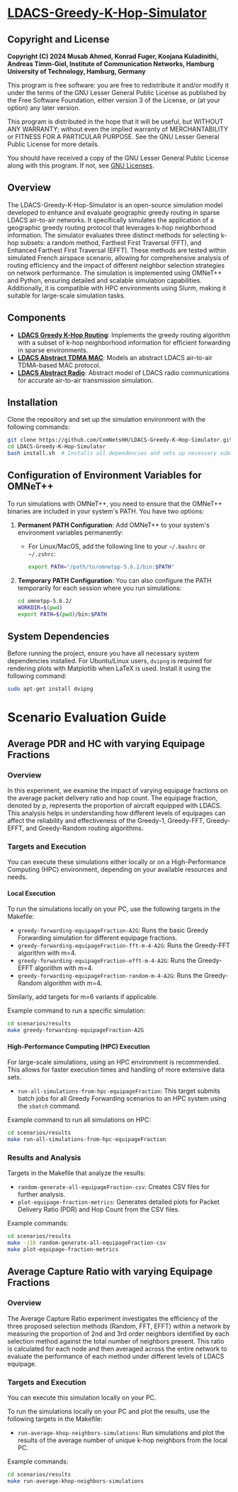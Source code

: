 # [LDACS-Greedy-K-Hop-Simulator](https://github.com/ComNetsHH/LDACS-Greedy-K-Hop-Simulator)

## Copyright and License

**Copyright (C) 2024 Musab Ahmed, Konrad Fuger, Koojana Kuladinithi, Andreas Timm-Giel, Institute of Communication Networks, Hamburg University of Technology, Hamburg, Germany**

This program is free software: you are free to redistribute it and/or modify it under the terms of the GNU Lesser General Public License as published by the Free Software Foundation, either version 3 of the License, or (at your option) any later version.

This program is distributed in the hope that it will be useful, but WITHOUT ANY WARRANTY; without even the implied warranty of MERCHANTABILITY or FITNESS FOR A PARTICULAR PURPOSE. See the GNU Lesser General Public License for more details.

You should have received a copy of the GNU Lesser General Public License along with this program. If not, see [GNU Licenses](https://www.gnu.org/licenses/).

## Overview
The LDACS-Greedy-K-Hop-Simulator is an open-source simulation model developed to enhance and evaluate geographic greedy routing in sparse LDACS air-to-air networks. It specifically simulates the application of a geographic greedy routing protocol that leverages k-hop neighborhood information. The simulator evaluates three distinct methods for selecting k-hop subsets: a random method, Farthest First Traversal (FFT), and Enhanced Farthest First Traversal (EFFT). These methods are tested within simulated French airspace scenario, allowing for comprehensive analysis of routing efficiency and the impact of different neighbor selection strategies on network performance. The simulation is implemented using OMNeT++ and Python, ensuring detailed and scalable simulation capabilities. Additionally, it is compatible with HPC environments using Slurm, making it suitable for large-scale simulation tasks.

## Components
- **[LDACS Greedy K-Hop Routing](https://github.com/ComNetsHH/LDACS-Greedy-K-Hop-Routing)**: Implements the greedy routing algorithm with a subset of k-hop neighborhood information for efficient forwarding in sparse environments.
- **[LDACS Abstract TDMA MAC](https://github.com/ComNetsHH/LDACS-Abstract-TDMA-MAC)**: Models an abstract LDACS air-to-air TDMA-based MAC protocol.
- **[LDACS Abstract Radio](https://github.com/ComNetsHH/LDACS-Abstract-Radio)**: Abstract model of LDACS radio communications for accurate air-to-air transmission simulation.

## Installation
Clone the repository and set up the simulation environment with the following commands:
```bash
git clone https://github.com/ComNetsHH/LDACS-Greedy-K-Hop-Simulator.git
cd LDACS-Greedy-K-Hop-Simulator
bash install.sh  # Installs all dependencies and sets up necessary submodules
```

## Configuration of Environment Variables for OMNeT++

To run simulations with OMNeT++, you need to ensure that the OMNeT++ binaries are included in your system's PATH. You have two options:

1. **Permanent PATH Configuration**:
   Add OMNeT++ to your system's environment variables permanently:
   - For Linux/MacOS, add the following line to your `~/.bashrc` or `~/.zshrc`:
     ```bash
     export PATH="/path/to/omnetpp-5.6.2/bin:$PATH"
     ```

2. **Temporary PATH Configuration**:
   You can also configure the PATH temporarily for each session where you run simulations:
   ```bash
   cd omnetpp-5.6.2/
   WORKDIR=$(pwd)
   export PATH=$(pwd)/bin:$PATH


## System Dependencies
Before running the project, ensure you have all necessary system dependencies installed. For Ubuntu/Linux users, `dvipng` is required for rendering plots with Matplotlib when LaTeX is used. Install it using the following command:
```bash
sudo apt-get install dvipng
```

# Scenario Evaluation Guide

## Average PDR and HC with varying Equipage Fractions 

### Overview
In this experiment, we examine the impact of varying equipage fractions on the average packet delivery ratio and hop count. The equipage fraction, denoted by ρ, represents the proportion of aircraft equipped with LDACS. This analysis helps in understanding how different levels of equipages can affect the reliability and effectiveness of the Greedy-1, Greedy-FFT, Greedy-EFFT, and Greedy-Random routing algorithms.

### Targets and Execution
You can execute these simulations either locally or on a High-Performance Computing (HPC) environment, depending on your available resources and needs.

#### Local Execution
To run the simulations locally on your PC, use the following targets in the Makefile:

- `greedy-forwarding-equipageFraction-A2G`: Runs the basic Greedy Forwarding simulation for different equipage fractions.
- `greedy-forwarding-equipageFraction-fft-m-4-A2G`: Runs the Greedy-FFT algorithm with m=4.
- `greedy-forwarding-equipageFraction-efft-m-4-A2G`: Runs the Greedy-EFFT algorithm with m=4.
- `greedy-forwarding-equipageFraction-random-m-4-A2G`: Runs the Greedy-Random algorithm with m=4.

Similarly, add targets for m=6 variants if applicable.

Example command to run a specific simulation:
```bash
cd scenarios/results
make greedy-forwarding-equipageFraction-A2G
```

#### High-Performance Computing (HPC) Execution
For large-scale simulations, using an HPC environment is recommended. This allows for faster execution times and handling of more extensive data sets.

- `run-all-simulations-from-hpc-equipageFraction`: This target submits batch jobs for all Greedy Forwarding scenarios to an HPC system using the `sbatch` command.

Example command to run all simulations on HPC:
```bash
cd scenarios/results
make run-all-simulations-from-hpc-equipageFraction
```
### Results and Analysis
Targets in the Makefile that analyze the results:
- `random-generate-all-equipageFraction-csv`: Creates CSV files for further analysis.
- `plot-equipage-fraction-metrics`: Generates detailed plots for Packet Delivery Ratio (PDR) and Hop Count from the CSV files.

Example commands:
```bash
cd scenarios/results
make -j16 random-generate-all-equipageFraction-csv
make plot-equipage-fraction-metrics
```

## Average Capture Ratio with varying Equipage Fractions 

### Overview
The Average Capture Ratio experiment investigates the efficiency of the three proposed selection methods (Random, FFT, EFFT) within a network by measuring the proportion of 2nd and 3rd order neighbors identified by each selection method against the total number of neighbors present. This ratio is calculated for each node and then averaged across the entire network to evaluate the performance of each method under different levels of LDACS equipage. 

### Targets and Execution
You can execute this simulation locally on your PC.

To run the simulations locally on your PC and plot the results, use the following targets in the Makefile:

- `run-average-khop-neighbors-simulations`: Run simulations and plot the results of the average number of unique k-hop neighbors from the local PC.

Example commands:
```bash
cd scenarios/results
make run-average-khop-neighbors-simulations
```
